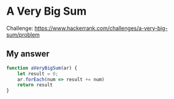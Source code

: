 # A Very Big Sum
Challenge: https://www.hackerrank.com/challenges/a-very-big-sum/problem

## My answer
```javascript
function aVeryBigSum(ar) {
    let result = 0;
    ar.forEach(num => result += num)
    return result
}
```
